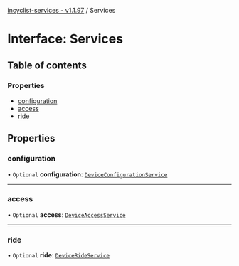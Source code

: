 [incyclist-services - v1.1.97](../README.md) / Services

# Interface: Services

## Table of contents

### Properties

- [configuration](Services.md#configuration)
- [access](Services.md#access)
- [ride](Services.md#ride)

## Properties

### configuration

• `Optional` **configuration**: [`DeviceConfigurationService`](../classes/DeviceConfigurationService.md)

___

### access

• `Optional` **access**: [`DeviceAccessService`](../classes/DeviceAccessService.md)

___

### ride

• `Optional` **ride**: [`DeviceRideService`](../classes/DeviceRideService.md)
